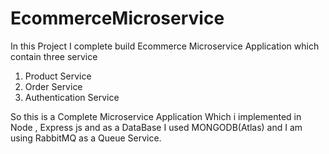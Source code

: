 # EcommerceMicroservice
   
   In this Project I complete build Ecommerce Microservice Application which 
   contain three service 

   1. Product Service
   2. Order Service
   3. Authentication Service 

   So this is a Complete Microservice Application Which i implemented in Node , Express js and as a DataBase I used
   MONGODB(Atlas) and I am using RabbitMQ as a Queue Service.
